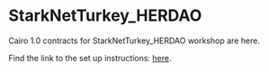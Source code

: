 # StarkNetTurkey_HERDAO
Cairo 1.0 contracts for StarkNetTurkey_HERDAO workshop are here.


Find the link to the set up instructions: [here](https://book.starknet.io/chapter_1/environment_setup.html).
